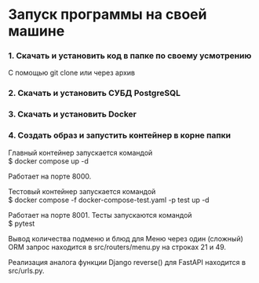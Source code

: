 # Запуск программы на своей машине

### 1. Скачать и установить код в папке по своему усмотрению

С помощью git clone или через архив

### 2. Скачать и установить СУБД PostgreSQL

### 3. Скачать и установить Docker

### 4. Создать образ и запустить контейнер в корне папки

Главный контейнер запускается командой\
$ docker compose up -d

Работает на порте 8000.

Тестовый контейнер запускается командой\
$ docker compose -f docker-compose-test.yaml -p test up -d

Работает на порте 8001. Тесты запускаются командой\
$ pytest

Вывод количества подменю и блюд для Меню через один (сложный) ORM запрос находится в src/routers/menu.py на строках 21 и 49.

Реализация аналога функции Django reverse() для FastAPI находится в src/urls.py.
